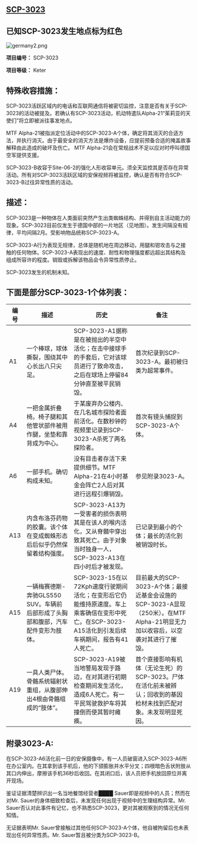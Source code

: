 ## [SCP-3023](https://scp-wiki-cn.wikidot.com/scp-3023)

## 已知SCP-3023发生地点标为红色

![germany2.png](http://scp-wiki.wdfiles.com/local--files/scp-3023/germany2.png)

**项目编号：** SCP-3023

**项目等级：** Keter

## **特殊收容措施：**

SCP-3023活跃区域内的电话和互联网通信将被密切监控，注意是否有关于SCP-3023的活动被提及。若确认有SCP-3023活动，机动特遣队Alpha-21“茱莉亚的天使们”将立即被派往事发地点。

MTF Alpha-21被指派定位活动中的SCP-3023-A个体，确定将其消灭的合适方法，并执行消灭。由于最安全的消灭方法是爆炸设备，应提前预备合适的掩盖故事解释由此造成的破坏及伤亡。 MTF Alpha-21会在常规战术不足以应对时呼叫德国空军提供支援。

SCP-3023-B收容于Site-06-2的强化人形收容单元。须全天监控其是否存在异常活动。所有对SCP-3023活跃区域的安保视频将被监控，确认是否有符合SCP-3023-B过往异常性质的活动。

## **描述：**

SCP-3023是一种物体在人类面前突然产生出类蜘蛛结构、并得到自主活动能力的现象。SCP-3023目前仅发生于德国中部的一片地区（见地图）。发生间隔没有规律，平均间隔2月。受影响物品统称SCP-3023-A。

SCP-3023-A行为表现无规律，总体是随机地在周边移动，用腿和钳攻击与之接触的任何物体。SCP-3023-A表现出的速度、耐性和物理强度都远超出其结构及组成所容许的程度。销毁或拆解该物品会令异常性质停止。

SCP-3023发生的机制未知。

## 下面是部分SCP-3023-1个体列表：

| **编号** | **描述**                                                     | **历史**                                                     | **备注**                                                     |
| -------- | ------------------------------------------------------------ | ------------------------------------------------------------ | ------------------------------------------------------------ |
| A1       | 一个棒球，球体撕裂，围绕其中心长出八只尖足。                 | SCP-3023-A1据称是在被抛出的半空中活化；在击中接球手的手套后，它对该球员进行了致命攻击，之后在球场上停留84分钟直至被平民销毁。 | 首次纪录到SCP-3023-A。最初被归类为超常事件。                 |
| A4       | 一把金属折叠椅。椅子腿和其他管状部件被用作腿，坐垫和靠背成为中心。 | 于某废弃办公楼内、在几名城市探险者面前活化。在数秒钟的视频里记录到SCP-3023-A杀死了两名探险者。 | 首次有镜头捕捉到SCP-3023-A个体。                             |
| A6       | 一部手机。确切构成未知。                                     | 没有目击者存活下来提供细节。MTF Alpha-21在4小时基金会阵亡2人后对其进行远程引爆销毁。 | 参见附录3023-A。                                             |
| A13      | 内含布洛芬药物的胶囊。该个体在变成蜘蛛形态后后似乎仍然保留着结构强度。 | SCP-3023-A13为一受害者的损伤表明其是在该人的喉内活化，又从脊髓中穿出致其死亡。由于对象当时独身一人， SCP-3023-A13在四小时后才被发现。 | 已记录到最小的个体；最长的活化到被销毁时长。                 |
| A15      | 一辆梅赛德斯-奔驰GLS550 SUV。车辆前后部形成了头胸部和腹部，汽车配件变形为肢体。 | SCP-3023-15在以72Kph速度行驶期间活化；在变形后它仍能维持原速度。车上乘客确信在变形中死亡。在SCP-3023-A15活化到引发后续车祸期间，报告有41人死亡。 | 目前最大的SCP-3023-A个体；最接近基金会设施的SCP-3023-A显现（250米）。在MTF Alpha-21明显无力加以收容后，以空袭对其进行了摧毁。 |
| A19      | 一具人类尸体。骨骼系统辐射状重组，从腹部伸出4根由骨骼组成的“肢体”。 | SCP-3023-A19被当地警局发现于路边，在对其进行初期检查期间发生活化，造成6人死亡。有一平民驾驶救护车将其撞倒而使其暂时瘫痪。 | 首个直接影响有机体（无论生死）的SCP-3023。尸体在活化前未被辨认；回收到的基因检材未找到匹配对象。未发现明显死因。 |

## **附录3023-A:**

在SCP-3023-A6活化前一日的安保摄像中，有一人员破窗进入SCP-3023-A6所在办公室内。在其拿到该手机后，他的下颌膨胀并水平分叉；四根暗色舌状附肢从其口内伸出，摩擦该手机36秒后收回。在其闭口后，该人员把手机放回原位并离开现场。

鉴证证据清楚辨识出一名当地餐馆经营者████ Sauer即是视频中的人员；然而在对Mr. Sauer的身体细致检查后，未发现任何出现于视频中的生理结构异常。Mr. Sauer否认对此事件有记忆，也不熟悉SCP-3023，更对其被观察到的情况无任何知情。

无证据表明Mr. Sauer曾接触过其他任何SCP-3023-A个体，他自被拘留后也未表现出任何异常性质。Mr. Sauer暂且被分类为SCP-3023-B。